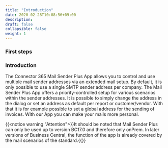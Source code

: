 ```yaml
---
title: "Introduction"
date: 2020-02-28T10:08:56+09:00
description: 
draft: false
collapsible: false
weight: 1
---
```

### First steps

### Introduction

The Connector 365 Mail Sender Plus App allows you to control and use multiple mail sender addresses via an extended mail setup. By default, it is only possible to use a single SMTP sender address per company. The Mail Sender Plus App offers a priority-controlled setup for various scenarios within the sender addresses. It is possible to simply change the address in the dialog or set an address as default per report or customer/vendor. With that it is for example possible to set a global address for the sending of invoices. With our App you can make your mails more personal.

{{<notice warning "Attention">}}It should be noted that Mail Sender Plus can only be used up to version BC17.0 and therefore only onPrem. In later versions of Business Central, the function of the app is already covered by the mail scenarios of the standard.{{</notice>}}